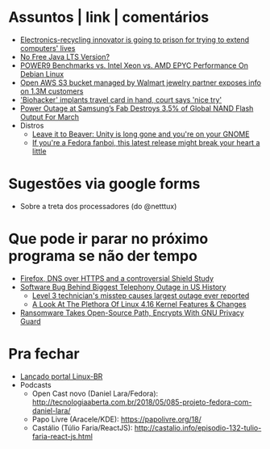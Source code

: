 Assuntos | link | comentários
=============================
* [Electronics-recycling innovator is going to prison for trying to extend computers' lives](http://www.latimes.com/business/technology/la-fi-tn-microsoft-copyright-20180426-story.html)
* [No Free Java LTS Version?](https://medium.com/codefx-weekly/no-free-java-lts-version-b850192745fb)
* [POWER9 Benchmarks vs. Intel Xeon vs. AMD EPYC Performance On Debian Linux](https://www.phoronix.com/scan.php?page=article&item=power9-epyc-xeon&num=1)
* [Open AWS S3 bucket managed by Walmart jewelry partner exposes info on 1.3M customers](https://www.scmagazine.com/open-aws-s3-bucket-managed-by-walmart-jewelry-partner-exposes-info-on-13m-customers/article/751751/)
* ['Biohacker' implants travel card in hand, court says 'nice try'](https://www.cnet.com/news/biohacker-implants-travel-card-in-hand-court-says-nice-try/)
* [Power Outage at Samsung’s Fab Destroys 3.5% of Global NAND Flash Output For March](https://www.anandtech.com/show/12535/power-outage-at-samsungs-fab-destroys-3-percent-of-global-nand-flash-output)
* Distros
   * [Leave it to Beaver: Unity is long gone and you're on your GNOME](https://www.theregister.co.uk/2018/04/27/ubuntu_1804/)
   * [If you're a Fedora fanboi, this latest release might break your heart a little](https://www.theregister.co.uk/2018/05/04/fedora_28/)

Sugestões via google forms
==========================
* Sobre a treta dos processadores (do @netttux)

Que pode ir parar no próximo programa se não der tempo
=======================================================
* [Firefox, DNS over HTTPS and a controversial Shield Study](https://www.ghacks.net/2018/03/20/firefox-dns-over-https-and-a-worrying-shield-study/)
* [Software Bug Behind Biggest Telephony Outage in US History](https://www.bleepingcomputer.com/news/software/software-bug-behind-biggest-telephony-outage-in-us-history/)
  * [Level 3 technician's misstep causes largest outage ever reported](https://www.fiercetelecom.com/telecom/fcc-finally-specifies-cause-2016-level-3-network-outage)
  * [A Look At The Plethora Of Linux 4.16 Kernel Features & Changes](https://www.phoronix.com/scan.php?page=article&item=linux-416-changes&num=1)
* [Ransomware Takes Open-Source Path, Encrypts With GNU Privacy Guard](https://securingtomorrow.mcafee.com/mcafee-labs/ransomware-takes-open-source-path-encrypts-gnu-privacy-guard/)

Pra fechar
==========
* [Lançado portal Linux-BR](http://linux-br.org)
* Podcasts
  * Open Cast novo (Daniel Lara/Fedora): http://tecnologiaaberta.com.br/2018/05/085-projeto-fedora-com-daniel-lara/
  * Papo Livre (Aracele/KDE): https://papolivre.org/18/
  * Castálio (Túlio Faria/ReactJS): http://castalio.info/episodio-132-tulio-faria-react-js.html
